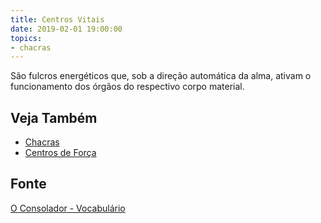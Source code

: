 ```yaml
---
title: Centros Vitais
date: 2019-02-01 19:00:00
topics:
- chacras
---
```


São fulcros energéticos que, sob a direção automática da alma, ativam o
funcionamento dos órgãos do respectivo corpo material. 

## Veja Também
* [Chacras](../chacras)
* [Centros de Força](../centro-de-forca)

## Fonte
[O Consolador - Vocabulário](http://www.oconsolador.com.br/linkfixo/vocabulario/principal.html)


